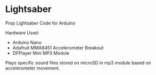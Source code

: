 # Lightsaber
Prop Lightsaber Code for Arduino

Hardware Used: 
- Arduino Nano
- Adafruit MMA8451 Accelerometer Breakout
- DFPlayer Mini MP3 Module

Plays specific sound files stored on microSD in mp3 module based on accelerometer movement.
